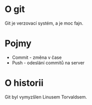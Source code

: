 # O git

Git je verzovací systém, a je moc fajn.


# Pojmy
* Commit - změna v čase
* Push - odeslání commitů na server

# O historii

Git byl vymyzšlen Linusem Torvaldsem.